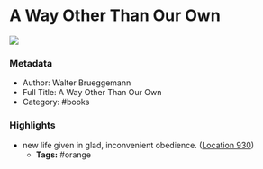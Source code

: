 # A Way Other Than Our Own

![](https://images-na.ssl-images-amazon.com/images/I/41pL2fJ6NoL._SL200_.jpg)

### Metadata

- Author: Walter Brueggemann
- Full Title: A Way Other Than Our Own
- Category: #books

### Highlights

- new life given in glad, inconvenient obedience. ([Location 930](https://readwise.io/to_kindle?action=open&asin=B01NAYOKA6&location=930))
    - **Tags:** #orange
